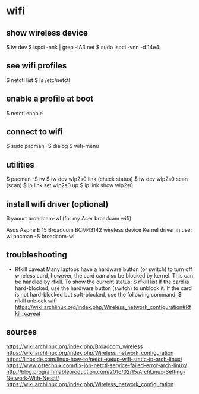 # wifi

## show wireless device
$ iw dev
$ lspci -nnk | grep -iA3 net
$ sudo lspci -vnn -d 14e4:

## see wifi profiles
$ netctl list
$ ls /etc/netctl

## enable a profile at boot
$ netctl enable <profile>

## connect to wifi
$ sudo pacman -S dialog
$ wifi-menu

## utilities
$ pacman -S iw
$ iw dev wlp2s0 link (check status)
$ iw dev wlp2s0 scan (scan)
$ ip link set wlp2s0 up
$ ip link show wlp2s0


## install wifi driver (optional)
$ yaourt broadcam-wl    (for my Acer broadcam wifi)

Asus Aspire E 15
Broadcom BCM43142 wireless device
Kernel driver in use: wl
pacman -S broadcom-wl

## troubleshooting
- Rfkill caveat
Many laptops have a hardware button (or switch) to turn off wireless card, however, the card can also be blocked by kernel. This can be handled by rfkill. To show the current status:
$ rfkill list
If the card is hard-blocked, use the hardware button (switch) to unblock it. If the card is not hard-blocked but soft-blocked, use the following command:
$ rfkill unblock wifi
https://wiki.archlinux.org/index.php/Wireless_network_configuration#Rfkill_caveat


## sources
https://wiki.archlinux.org/index.php/Broadcom_wireless
https://wiki.archlinux.org/index.php/Wireless_network_configuration
https://linoxide.com/linux-how-to/netctl-setup-wifi-static-ip-arch-linux/
https://www.ostechnix.com/fix-job-netctl-service-failed-error-arch-linux/
http://blog.programmableproduction.com/2016/02/15/ArchLinux-Setting-Network-With-Netctl/
https://wiki.archlinux.org/index.php/Wireless_network_configuration
